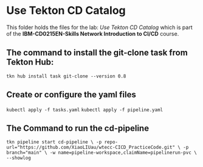 # Use Tekton CD Catalog

This folder holds the files for the lab: _Use Tekton CD Catalog_ which is part of the **IBM-CD0215EN-Skills Network Introduction to CI/CD** course.

## The command to install the git-clone task from Tekton Hub:
`tkn hub install task git-clone --version 0.8`

## Create or configure the yaml files
`kubectl apply -f tasks.yaml`
`kubectl apply -f pipeline.yaml`

## The Command to run the cd-pipeline
`
tkn pipeline start cd-pipeline \
    -p repo-url="https://github.com/XiaoLIUau/wtecc-CICD_PracticeCode.git" \
    -p branch="main" \
    -w name=pipeline-workspace,claimName=pipelinerun-pvc \
    --showlog
`
